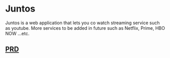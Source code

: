 # Juntos
Juntos is a web application that lets you co watch streaming service such as youtube. More services to be added in future such as Netflix, Prime, HBO NOW ...etc.


## <a href="prd/Juntos - PRD.pdf">PRD</a>
